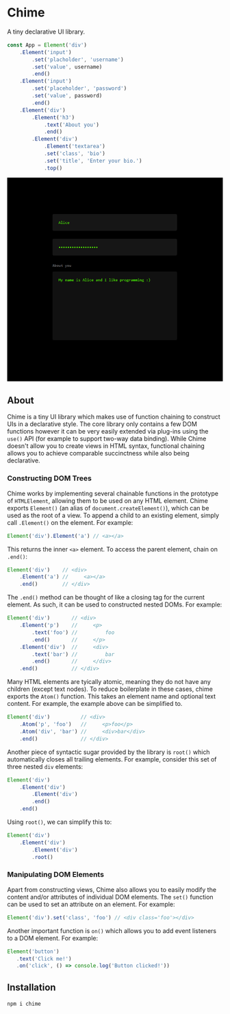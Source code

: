 # Chime

A tiny declarative UI library.

```js
const App = Element('div')
    .Element('input')
        .set('placholder', 'username')
        .set('value', username)
        .end()
    .Element('input')
        .set('placeholder', 'password')
        .set('value', password)
        .end()
    .Element('div')
        .Element('h3')
            .text('About you')
            .end()
        .Element('div')
            .Element('textarea')
            .set('class', 'bio')
            .set('title', 'Enter your bio.')
            .top()
```

<img src='https://github.com/oelin/chime/blob/main/images/form.png'>


## About 

Chime is a tiny UI library which makes use of function chaining to construct UIs in a declarative style. The core library only contains a few DOM functions however it can be very easily extended via plug-ins using the `use()` API (for example to support two-way data binding). While Chime doesn't allow you to create views in HTML syntax, functional chaining allows you to achieve comparable succinctness while also being declarative.


### Constructing DOM Trees

Chime works by implementing several chainable functions in the prototype of `HTMLElement`, allowing them to be used on any HTML element. Chime exports `Element()` (an alias of `document.createElement()`), which can be used as the root of a view. To append a child to an existing element, simply call `.Element()` on the element. For example:

```js
Element('div').Element('a') // <a></a>
```

This returns the inner `<a>` element. To access the parent element, chain on `.end()`:

```js
Element('div')    // <div>
    .Element('a') //     <a></a>
    .end()        // </div>
```

The `.end()` method can be thought of like a closing tag for the current element. As such, it can be used to constructed nested DOMs. For example:

```js
Element('div')       // <div>
    .Element('p')    //     <p>
        .text('foo') //         foo
        .end()       //     </p>
    .Element('div')  //     <div>
        .text('bar') //         bar
        .end()       //     </div>
    .end()           // </div>
```

Many HTML elements are tyically atomic, meaning they do not have any children (except text nodes). To reduce boilerplate in these cases, chime exports the `Atom()` function. This takes an element name and optional text content. For example, the example above can be simplified to.

```js
Element('div')          // <div>
    .Atom('p', 'foo')   //     <p>foo</p>
    .Atom('div', 'bar') //     <div>bar</div>
    .end()              // </div>
```

Another piece of syntactic sugar provided by the library is `root()` which automatically closes all trailing elements. For example, consider this set of three nested `div` elements:

```js
Element('div')
    .Element('div')
        .Element('div')
        .end()
    .end()
```

Using `root()`, we can simplify this to:

```js
Element('div')
    .Element('div')
        .Element('div')
        .root()
```

### Manipulating DOM Elements

Apart from constructing views, Chime also allows you to easily modify the content and/or attributes of individual DOM elements. The `set()` function can be used to set an attribute on an element. For example:

```js
Element('div').set('class', 'foo') // <div class='foo'></div>
```

Another important function is `on()` which allows you to add event listeners to a DOM element. For example:

```js
Element('button')
   .text('Click me!')
   .on('click', () => console.log('Button clicked!'))
```

## Installation

```sh
npm i chime
```
